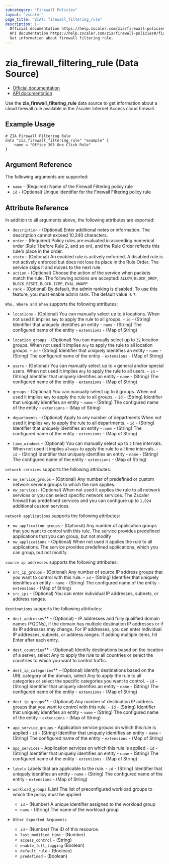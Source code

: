 ```yaml
---
subcategory: "Firewall Policies"
layout: "zscaler"
page_title: "ZIA): firewall_filtering_rule"
description: |-
  Official documentation https://help.zscaler.com/zia/firewall-policies#/firewallFilteringRules-post
  API documentation https://help.zscaler.com/zia/firewall-policies#/firewallFilteringRules-post
  Get information about firewall filtering rule.
---
```


# zia_firewall_filtering_rule (Data Source)

* [Official documentation](https://help.zscaler.com/zia/firewall-policies#/firewallFilteringRules-post)
* [API documentation](https://help.zscaler.com/zia/firewall-policies#/firewallFilteringRules-post)

Use the **zia_firewall_filtering_rule** data source to get information about a cloud firewall rule available in the Zscaler Internet Access cloud firewall.

## Example Usage

```hcl
# ZIA Firewall Filtering Rule
data "zia_firewall_filtering_rule" "example" {
    name = "Office 365 One Click Rule"
}
```

## Argument Reference

The following arguments are supported:

* `name` - (Required) Name of the Firewall Filtering policy rule
* `id` - (Optional) Unique identifier for the Firewall Filtering policy rule

## Attribute Reference

In addition to all arguments above, the following attributes are exported:

* `description` - (Optional) Enter additional notes or information. The description cannot exceed 10,240 characters.
* `order` - (Required) Policy rules are evaluated in ascending numerical order (Rule 1 before Rule 2, and so on), and the Rule Order reflects this rule's place in the order.
* `state` - (Optional) An enabled rule is actively enforced. A disabled rule is not actively enforced but does not lose its place in the Rule Order. The service skips it and moves to the next rule.
* `action` - (Optional) Choose the action of the service when packets match the rule. The following actions are accepted: `ALLOW`, `BLOCK_DROP`, `BLOCK_RESET`, `BLOCK_ICMP`, `EVAL_NWAPP`
* `rank` - (Optional) By default, the admin ranking is disabled. To use this feature, you must enable admin rank. The default value is `7`.

`Who, Where and When` supports the following attributes:

* `locations` - (Optional) You can manually select up to `8` locations. When not used it implies `Any` to apply the rule to all groups.
      - `id` - (String) Identifier that uniquely identifies an entity
      - `name` - (String) The configured name of the entity
      - `extensions` - (Map of String)
* `location_groups` - (Optional) You can manually select up to `32` location groups. When not used it implies `Any` to apply the rule to all location groups.
      - `id` - (String) Identifier that uniquely identifies an entity
      - `name` - (String) The configured name of the entity
      - `extensions` - (Map of String)
* `users` - (Optional) You can manually select up to `4` general and/or special users. When not used it implies `Any` to apply the rule to all users.
      - `id` - (String) Identifier that uniquely identifies an entity
      - `name` - (String) The configured name of the entity
      - `extensions` - (Map of String)
* `groups` - (Optional) You can manually select up to `8` groups. When not used it implies `Any` to apply the rule to all groups.
      - `id` - (String) Identifier that uniquely identifies an entity
      - `name` - (String) The configured name of the entity
      - `extensions` - (Map of String)
* `departments` - (Optional) Apply to any number of departments When not used it implies `Any` to apply the rule to all departments.
      - `id` - (String) Identifier that uniquely identifies an entity
      - `name` - (String) The configured name of the entity
      - `extensions` - (Map of String)

* `time_windows` - (Optional) You can manually select up to `2` time intervals. When not used it implies `always` to apply the rule to all time intervals.
      - `id` - (String) Identifier that uniquely identifies an entity
      - `name` - (String) The configured name of the entity
      - `extensions` - (Map of String)

`network services` supports the following attributes:

* `nw_service_groups` - (Optional) Any number of predefined or custom network service groups to which the rule applies.
* `nw_services`- (Optional) When not used it applies the rule to all network services or you can select specific network services. The Zscaler firewall has predefined services and you can configure up to `1,024` additional custom services.

`network applications` supports the following attributes:

* `nw_application_groups` - (Optional) Any number of application groups that you want to control with this rule. The service provides predefined applications that you can group, but not modify
* `nw_applications` - (Optional) When not used it applies the rule to all applications. The service provides predefined applications, which you can group, but not modify.

`source ip addresses` supports the following attributes:

* `src_ip_groups` - (Optional) Any number of source IP address groups that you want to control with this rule.
      - `id` - (String) Identifier that uniquely identifies an entity
      - `name` - (String) The configured name of the entity
      - `extensions` - (Map of String)
* `src_ips` - (Optional) You can enter individual IP addresses, subnets, or address ranges.

`destinations` supports the following attributes:

* `dest_addresses`** - (Optional) -  IP addresses and fully qualified domain names (FQDNs), if the domain has multiple destination IP addresses or if its IP addresses may change. For IP addresses, you can enter individual IP addresses, subnets, or address ranges. If adding multiple items, hit Enter after each entry.
* `dest_countries`** - (Optional) Identify destinations based on the location of a server, select Any to apply the rule to all countries or select the countries to which you want to control traffic.
* `dest_ip_categories`** - (Optional) identify destinations based on the URL category of the domain, select Any to apply the rule to all categories or select the specific categories you want to control.
      - `id` - (String) Identifier that uniquely identifies an entity
      - `name` - (String) The configured name of the entity
      - `extensions` - (Map of String)
* `dest_ip_groups`** - (Optional) Any number of destination IP address groups that you want to control with this rule.
      - `id` - (String) Identifier that uniquely identifies an entity
      - `name` - (String) The configured name of the entity
      - `extensions` - (Map of String)

* `app_service_groups` - Application service groups on which this rule is applied
      - `id` - (String) Identifier that uniquely identifies an entity
      - `name` - (String) The configured name of the entity
      - `extensions` - (Map of String)

* `app_services` - Application services on which this rule is applied
      - `id` - (String) Identifier that uniquely identifies an entity
      - `name` - (String) The configured name of the entity
      - `extensions` - (Map of String)

* `labels` Labels that are applicable to the rule.
      - `id` - (String) Identifier that uniquely identifies an entity
      - `name` - (String) The configured name of the entity
      - `extensions` - (Map of String)

* `workload_groups` (List) The list of preconfigured workload groups to which the policy must be applied
  * `id` - (Number) A unique identifier assigned to the workload group
  * `name` - (String) The name of the workload group

* `Other Exported Arguments`
  * `id` - (Number) The ID of this resource.
  * `last_modified_time` - (Number)
  * `access_control` - (String)
  * `enable_full_logging` (Boolean)
  * `default_rule` - (Boolean)
  * `predefined` - (Boolean)
